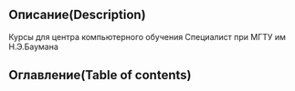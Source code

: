 ## Описание(Description)

Курсы для центра компьютерного обучения Специалист при МГТУ им Н.Э.Баумана

## Оглавление(Table of contents)
